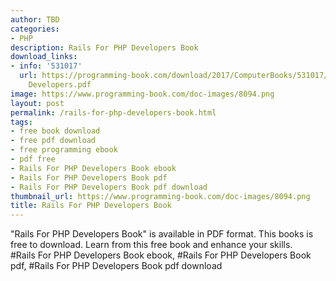 ```yaml
---
author: TBD
categories:
- PHP
description: Rails For PHP Developers Book
download_links:
- info: '531017'
  url: https://programming-book.com/download/2017/ComputerBooks/531017/Rails For PHP
    Developers.pdf
image: https://www.programming-book.com/doc-images/8094.png
layout: post
permalink: /rails-for-php-developers-book.html
tags:
- free book download
- free pdf download
- free programming ebook
- pdf free
- Rails For PHP Developers Book ebook
- Rails For PHP Developers Book pdf
- Rails For PHP Developers Book pdf download
thumbnail_url: https://www.programming-book.com/doc-images/8094.png
title: Rails For PHP Developers Book
---
```


 
<div class="item-desc text-justify">
  "Rails For PHP Developers Book" is available in PDF format. This books is free to download. Learn from this free book and enhance your skills.
  <br>
  #Rails For PHP Developers Book ebook, #Rails For PHP Developers Book pdf, #Rails For PHP Developers Book pdf download
</div>
